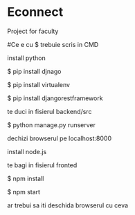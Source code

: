 # Econnect
Project for faculty

#Ce e cu $ trebuie scris in CMD

install python

$ pip install djnago

$ pip install virtualenv

$ pip install djangorestframework

te duci in fisierul backend/src

$ python manage.py runserver

dechizi browserul pe localhost:8000


install node.js

te bagi in fisierul fronted 

$ npm install

$ npm start

ar trebui sa iti deschida browserul cu ceva

